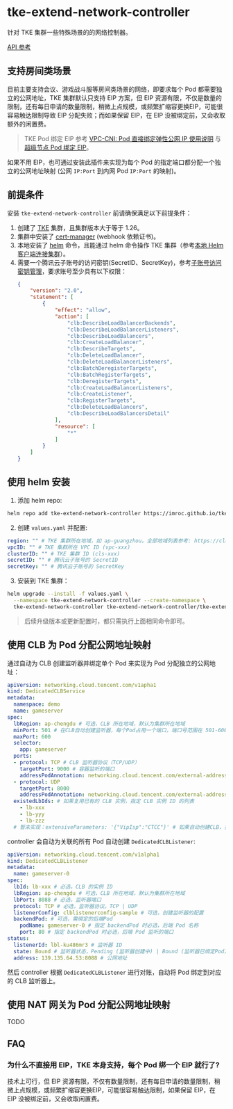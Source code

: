 # tke-extend-network-controller

针对 TKE 集群一些特殊场景的的网络控制器。

[API 参考](docs/api.md)

## 支持房间类场景

目前主要支持会议、游戏战斗服等房间类场景的网络，即要求每个 Pod 都需要独立的公网地址，TKE 集群默认只支持 EIP 方案，但 EIP 资源有限，不仅是数量的限制，还有每日申请的数量限制，稍微上点规模，或频繁扩缩容更换EIP，可能很容易触达限制导致 EIP 分配失败；而如果保留 EIP，在 EIP 没被绑定前，又会收取额外的闲置费。

> TKE Pod 绑定 EIP 参考 [VPC-CNI: Pod 直接绑定弹性公网 IP 使用说明](https://cloud.tencent.com/document/product/457/64886) 与 [超级节点 Pod 绑定 EIP](https://cloud.tencent.com/document/product/457/44173#.E7.BB.91.E5.AE.9A-eip)。

如果不用 EIP，也可通过安装此插件来实现为每个 Pod 的指定端口都分配一个独立的公网地址映射 (公网 `IP:Port` 到内网 Pod `IP:Port` 的映射)。

## 前提条件

安装 `tke-extend-network-controller` 前请确保满足以下前提条件：
1. 创建了 [TKE](https://cloud.tencent.com/product/tke) 集群，且集群版本大于等于 1.26。
2. 集群中安装了 [cert-manager](https://cert-manager.io/docs/installation/) (webhook 依赖证书)。
3. 本地安装了 [helm](https://helm.sh) 命令，且能通过 helm 命令操作 TKE 集群（参考[本地 Helm 客户端连接集群](https://cloud.tencent.com/document/product/457/32731)）。
4. 需要一个腾讯云子账号的访问密钥(SecretID、SecretKey)，参考[子账号访问密钥管理](https://cloud.tencent.com/document/product/598/37140)，要求账号至少具有以下权限：
    ```json
    {
        "version": "2.0",
        "statement": [
            {
                "effect": "allow",
                "action": [
                    "clb:DescribeLoadBalancerBackends",
                    "clb:DescribeLoadBalancerListeners",
                    "clb:DescribeLoadBalancers",
                    "clb:CreateLoadBalancer",
                    "clb:DescribeTargets",
                    "clb:DeleteLoadBalancer",
                    "clb:DeleteLoadBalancerListeners",
                    "clb:BatchDeregisterTargets",
                    "clb:BatchRegisterTargets",
                    "clb:DeregisterTargets",
                    "clb:CreateLoadBalancerListeners",
                    "clb:CreateListener",
                    "clb:RegisterTargets",
                    "clb:DeleteLoadBalancers",
                    "clb:DescribeLoadBalancersDetail"
                ],
                "resource": [
                    "*"
                ]
            }
        ]
    }
    ```

## 使用 helm 安装

1. 添加 helm repo:

```bash
helm repo add tke-extend-network-controller https://imroc.github.io/tke-extend-network-controller
```

2. 创建 `values.yaml` 并配置:

```yaml
region: "" # TKE 集群所在地域，如 ap-guangzhou。全部地域列表参考: https://cloud.tencent.com/document/product/213/6091
vpcID: "" # TKE 集群所在 VPC ID (vpc-xxx)
clusterID: "" # TKE 集群 ID (cls-xxx)
secretID: "" # 腾讯云子账号的 SecretID
secretKey: "" # 腾讯云子账号的 SecretKey
```

3. 安装到 TKE 集群：
```bash
helm upgrade --install -f values.yaml \
  --namespace tke-extend-network-controller --create-namespace \
  tke-extend-network-controller tke-extend-network-controller/tke-extend-network-controller
```

> 后续升级版本或更新配置时，都只需执行上面相同命令即可。

## 使用 CLB 为 Pod 分配公网地址映射

通过自动为 CLB 创建监听器并绑定单个 Pod 来实现为 Pod 分配独立的公网地址：

```yaml
apiVersion: networking.cloud.tencent.com/v1apha1
kind: DedicatedCLBService
metadata:
  namespace: demo
  name: gameserver
spec:
  lbRegion: ap-chengdu # 可选，CLB 所在地域，默认为集群所在地域
  minPort: 501 # 在CLB自动创建监听器，每个Pod占用一个端口，端口号范围在 501-600
  maxPort: 600
  selector:
    app: gameserver
  ports:
  - protocol: TCP # CLB 监听器协议（TCP/UDP）
    targetPort: 9000 # 容器监听的端口
    addressPodAnnotation: networking.cloud.tencent.com/external-address-9000 # 可选，将外部地址注入到pod的annotation中
  - protocol: UDP
    targetPort: 8000
    addressPodAnnotation: networking.cloud.tencent.com/external-address-8080
  existedLbIds: # 如果复用已有的 CLB 实例，指定 CLB 实例 ID 的列表
    - lb-xxx
    - lb-yyy
    - lb-zzz
  # 暂未实现：extensiveParameters: '{"VipIsp":"CTCC"}' # 如果自动创建CLB，指定购买CLB接口的参数: https://cloud.tencent.com/document/product/214/30692
```

controller 会自动为关联的所有 Pod 自动创建 `DedicatedCLBListener`:

```yaml
apiVersion: networking.cloud.tencent.com/v1alpha1
kind: DedicatedCLBListener
metadata:
  name: gameserver-0
spec:
  lbId: lb-xxx # 必选，CLB 的实例 ID
  lbRegion: ap-chengdu # 可选，CLB 所在地域，默认为集群所在地域
  lbPort: 8088 # 必选，监听器端口
  protocol: TCP # 必选，监听器协议。TCP | UDP
  listenerConfig: clblistenerconfig-sample # 可选，创建监听器的配置
  backendPod: # 可选，需绑定的后端Pod
    podName: gameserver-0 # 指定 backendPod 时必选，后端 Pod 名称
    port: 80 # 指定 backendPod 时必选，后端 Pod 监听的端口
status:
  listenerId: lbl-ku486mr3 # 监听器 ID
  state: Bound # 监听器状态，Pending (监听器创建中) | Bound (监听器已绑定Pod) | Available (监听器已创建但还未绑定Pod) | Deleting (监听器删除中)
  address: 139.135.64.53:8088 # 公网地址
```

然后 controller 根据 `DedicatedCLBListener` 进行对账，自动将 Pod 绑定到对应的 CLB 监听器上。

## 使用 NAT 网关为 Pod 分配公网地址映射

TODO

## FAQ

### 为什么不直接用 EIP，TKE 本身支持，每个 Pod 绑一个 EIP 就行了?

技术上可行，但 EIP 资源有限，不仅有数量限制，还有每日申请的数量限制，稍微上点规模，或频繁扩缩容更换EIP，可能很容易触达限制，如果保留 EIP，在 EIP 没被绑定前，又会收取闲置费。
